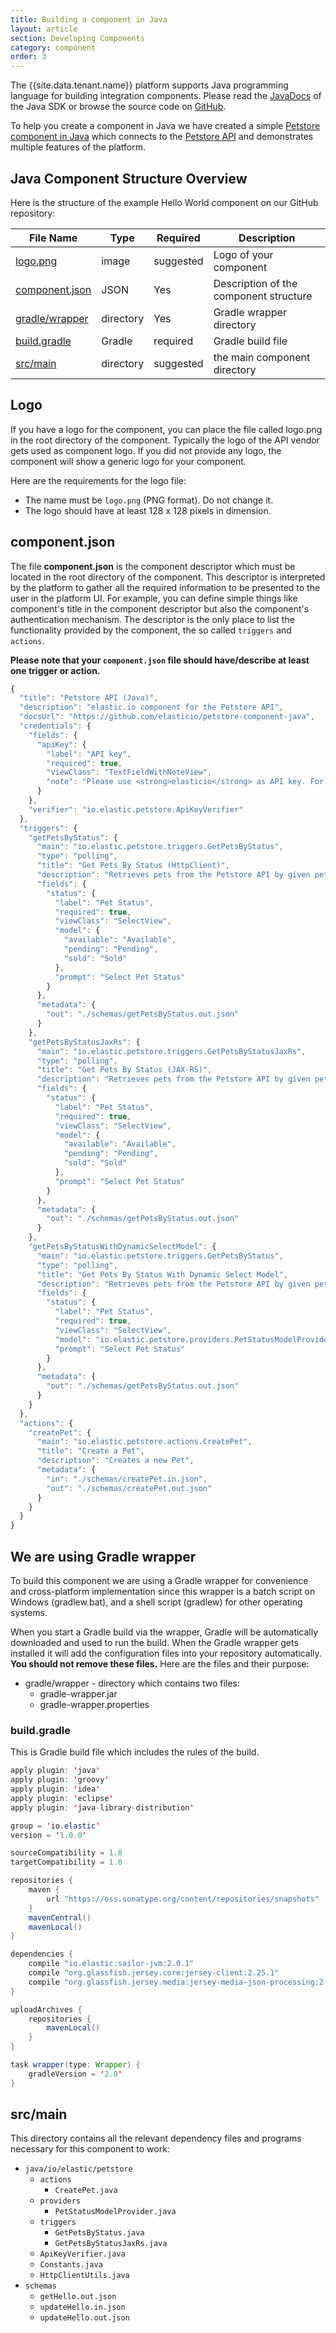 ```yaml
---
title: Building a component in Java
layout: article
section: Developing Components
category: component
order: 3
---
```


The {{site.data.tenant.name}} platform supports Java programming language for building integration components. Please read the [JavaDocs](http://www.elastic.io/javadoc/ "Java API documentation") of the Java SDK or browse the source code on [GitHub](https://github.com/elasticio/java-api "JAVA-API").

To help you create a component in Java we have created a simple [Petstore component in Java](https://github.com/elasticio/petstore-component-java "Petstore Component in Java") which connects to the [Petstore API](https://petstore.elastic.io/docs/ "Petstore API") and demonstrates multiple features of the platform.

## Java Component Structure Overview

Here is the structure of the example Hello World component on our GitHub repository:

| **File Name** | **Type** | **Required** | **Description** |
| --- | --- | --- | --- |
| [logo.png](#logo) | image | suggested | Logo of your component |
| [component.json](#componentjson)  | JSON | Yes | Description of the component structure |
| [gradle/wrapper](#gradle) | directory | Yes | Gradle wrapper directory |
| [build.gradle](#buildgradle) | Gradle | required | Gradle build file |
| [src/main](#src-main) | directory | suggested | the main component directory |

## Logo

If you have a logo for the component, you can place the file called logo.png in the root directory of the component. Typically the logo of the API vendor gets used as component logo. If you did not provide any logo, the component will show a generic logo for your component.

Here are the requirements for the logo file:

*   The name must be `logo.png` (PNG format). Do not change it.
*   The logo should have at least 128 x 128 pixels in dimension.

## component.json

The file **component.json** is the component descriptor which must be located in the root directory of the component. This descriptor is interpreted by the platform to gather all the required information to be presented to the user in the platform UI. For example, you can define simple things like component's title in the component descriptor but also the component's authentication mechanism. The descriptor is the only place to list the functionality provided by the component, the so called `triggers` and `actions`.

**Please note that your `component.json` file should have/describe at least one trigger or action.**
```js
{
  "title": "Petstore API (Java)",
  "description": "elastic.io component for the Petstore API",
  "docsUrl": "https://github.com/elasticio/petstore-component-java",
  "credentials": {
    "fields": {
      "apiKey": {
        "label": "API key",
        "required": true,
        "viewClass": "TextFieldWithNoteView",
        "note": "Please use <strong>elasticio</strong> as API key. For more details see <a href="https://petstore.elastic.io/docs/" target="_blank">Petstore API docs</a>."
      }
    },
    "verifier": "io.elastic.petstore.ApiKeyVerifier"
  },
  "triggers": {
    "getPetsByStatus": {
      "main": "io.elastic.petstore.triggers.GetPetsByStatus",
      "type": "polling",
      "title": "Get Pets By Status (HttpClient)",
      "description": "Retrieves pets from the Petstore API by given pet status using Apache HttpClient",
      "fields": {
        "status": {
          "label": "Pet Status",
          "required": true,
          "viewClass": "SelectView",
          "model": {
            "available": "Available",
            "pending": "Pending",
            "sold": "Sold"
          },
          "prompt": "Select Pet Status"
        }
      },
      "metadata": {
        "out": "./schemas/getPetsByStatus.out.json"
      }
    },
    "getPetsByStatusJaxRs": {
      "main": "io.elastic.petstore.triggers.GetPetsByStatusJaxRs",
      "type": "polling",
      "title": "Get Pets By Status (JAX-RS)",
      "description": "Retrieves pets from the Petstore API by given pet status using Java API for RESTful Web Services (JAX-RS)",
      "fields": {
        "status": {
          "label": "Pet Status",
          "required": true,
          "viewClass": "SelectView",
          "model": {
            "available": "Available",
            "pending": "Pending",
            "sold": "Sold"
          },
          "prompt": "Select Pet Status"
        }
      },
      "metadata": {
        "out": "./schemas/getPetsByStatus.out.json"
      }
    },
    "getPetsByStatusWithDynamicSelectModel": {
      "main": "io.elastic.petstore.triggers.GetPetsByStatus",
      "type": "polling",
      "title": "Get Pets By Status With Dynamic Select Model",
      "description": "Retrieves pets from the Petstore API by given pet status. The available statuses are retrieved from the Petstore API dynamically.",
      "fields": {
        "status": {
          "label": "Pet Status",
          "required": true,
          "viewClass": "SelectView",
          "model": "io.elastic.petstore.providers.PetStatusModelProvider",
          "prompt": "Select Pet Status"
        }
      },
      "metadata": {
        "out": "./schemas/getPetsByStatus.out.json"
      }
    }
  },
  "actions": {
    "createPet": {
      "main": "io.elastic.petstore.actions.CreatePet",
      "title": "Create a Pet",
      "description": "Creates a new Pet",
      "metadata": {
        "in": "./schemas/createPet.in.json",
        "out": "./schemas/createPet.out.json"
      }
    }
  }
}
```

## We are using Gradle wrapper

To build this component we are using a Gradle wrapper for convenience and cross-platform implementation since this wrapper is a batch script on Windows (gradlew.bat), and a shell script (gradlew) for other operating systems.

When you start a Gradle build via the wrapper, Gradle will be automatically downloaded and used to run the build. When the Gradle wrapper gets installed it will add the configuration files into your repository automatically. **You should not remove these files.** Here are the files and their purpose:

*   gradle/wrapper - directory which contains two files:
    *   gradle-wrapper.jar
    *   gradle-wrapper.properties

### build.gradle

This is Gradle build file which includes the rules of the build.

```java
apply plugin: 'java'
apply plugin: 'groovy'
apply plugin: 'idea'
apply plugin: 'eclipse'
apply plugin: 'java-library-distribution'

group = 'io.elastic'
version = '1.0.0'

sourceCompatibility = 1.8
targetCompatibility = 1.8

repositories {
    maven {
        url "https://oss.sonatype.org/content/repositories/snapshots"
    }
    mavenCentral()
    mavenLocal()
}

dependencies {
    compile "io.elastic:sailor-jvm:2.0.1"
    compile "org.glassfish.jersey.core:jersey-client:2.25.1"
    compile "org.glassfish.jersey.media:jersey-media-json-processing:2.25.1"
}

uploadArchives {
    repositories {
        mavenLocal()
    }
}

task wrapper(type: Wrapper) {
    gradleVersion = '2.0'
}
```

## src/main

This directory contains all the relevant dependency files and programs necessary for this component to work:

*   `java/io/elastic/petstore`
    *   `actions`
        *   `CreatePet.java`
    *   `providers`
        *   `PetStatusModelProvider.java`
    *   `triggers`
        *   `GetPetsByStatus.java`
        *   `GetPetsByStatusJaxRs.java`
    *   `ApiKeyVerifier.java`
    *   `Constants.java`
    *   `HttpClientUtils.java`
*   `schemas`
    *   `getHello.out.json`
    *   `updateHello.in.json`
    *   `updateHello.out.json`
